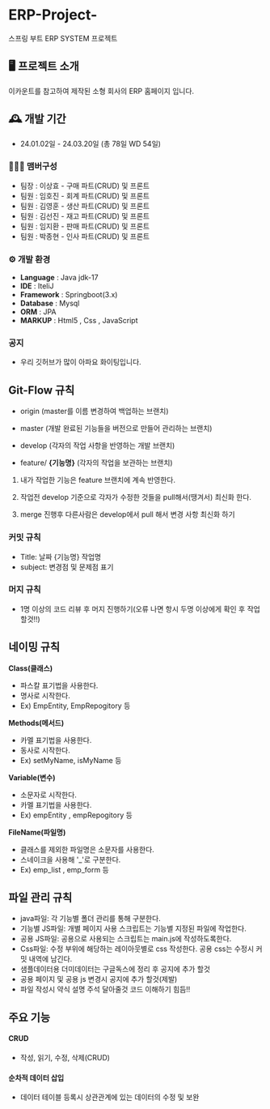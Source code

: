 # ERP-Project-
스프링 부트 ERP SYSTEM 프로젝트


## 🖥️ 프로젝트 소개
이카운트를 참고하여 제작된 소형 회사의 ERP 홈페이지 입니다.
<br>

## 🕰️ 개발 기간
* 24.01.02일 - 24.03.20일 (총 78일 WD 54일)

### 🧑‍🤝‍🧑 맴버구성
- 팀장 : 이상효 - 구매 파트(CRUD) 및 프론트
- 팀원 : 임호진 - 회계 파트(CRUD) 및 프론트
- 팀원 : 김영훈 - 생산 파트(CRUD) 및 프론트
- 팀원 : 김선진 - 재고 파트(CRUD) 및 프론트
- 팀원 : 임지환 - 판매 파트(CRUD) 및 프론트
- 팀원 : 박종현 - 인사 파트(CRUD) 및 프론트

### ⚙️ 개발 환경
- **Language** : Java jdk-17 
- **IDE** : IteliJ
- **Framework** : Springboot(3.x)
- **Database** : Mysql 
- **ORM** : JPA
- **MARKUP** : Html5 , Css , JavaScript

### 공지
- 우리 깃허브가 많이 아파요 화이팅입니다.

## Git-Flow 규칙
- origin (master를 이름 변경하여 백업하는 브랜치)

- master (개발 완료된 기능들을 버전으로 만들어 관리하는 브랜치)

- develop (각자의 작업 사항을 반영하는 개발 브랜치)

- feature/ **{기능명}** (각자의 작업을 보관하는 브랜치)

1. 내가 작업한 기능은 feature 브랜치에 계속 반영한다. 

2. 작업전 develop 기준으로 각자가 수정한 것들을 pull해서(땡겨서) 최신화 한다. 

3. merge 진행후 다른사람은 develop에서 pull 해서 변경 사항 최신화 하기

### 커밋 규칙

- Title: 날짜 {기능명} 작업명
- subject: 변경점 및 문제점 표기

### 머지 규칙

- 1명 이상의 코드 리뷰 후 머지 진행하기(오류 나면 항시 두명 이상에게 확인 후 작업 할것!!)


## 네이밍 규칙

**Class(클래스)**
- 파스칼 표기법을 사용한다.
- 명사로 시작한다.
- Ex) EmpEntity, EmpRepogitory 등

**Methods(메서드)**
- 카멜 표기법을 사용한다.
- 동사로 시작한다.
- Ex) setMyName, isMyName 등

**Variable(변수)**
- 소문자로 시작한다.
- 카멜 표기법을 사용한다.
- Ex) empEntity , empRepogitory 등

**FileName(파일명)**
- 클래스를 제외한 파일명은 소문자를 사용한다.
- 스네이크을 사용해 '_'로 구분한다.
- Ex) emp_list , emp_form 등

## 파일 관리 규칙
- java파일: 각 기능별 폴더 관리를 통해 구분한다.
- 기능별 JS파일: 개별 페이지 사용 스크립트는 기능별 지정된 파일에 작업한다. 
- 공용 JS파일: 공용으로 사용되는 스크립트는 main.js에 작성하도록한다.
- Css파일: 수정 부위에 해당하는 레이아웃별로 css 작성한다. 공용 css는 수정시 커밋 내역에 남긴다.
- 샘플데이터용 더미데이터는 구글독스에 정리 후 공지에 추가 할것
- 공용 페이지 및 공용 js 변경시 공지에 추가 할것(제발)
- 파일 작성시 약식 설명 주석 달아줄것 코드 이해하기 힘듬!!


## 주요 기능

#### CRUD
-  작성, 읽기, 수정, 삭제(CRUD)

#### 순차적 데이터 삽입 
- 데이터 테이블 등록시 상관관계에 있는 데이터의 수정 및 보완

 